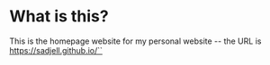 # What is this?

This is the homepage website for my personal website -- the URL is https://sadjell.github.io/``
